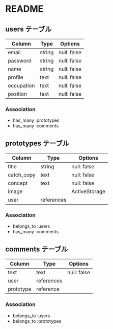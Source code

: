 # README

## users テーブル

| Column     | Type   | Options     |
| ---------- | ------ | ----------- |
| email      | string | null: false |
| password   | string | null: false |
| name       | string | null: false |
| profile    | text   | null: false |
| occupation | text   | null: false |
| position   | text   | null: false |

### Association

- has_many :prototypes
- has_many :comments

## prototypes テーブル

| Column     | Type       | Options       |
| ---------- | ---------- | ------------- |
| title      | string     | null: false   |
| catch_copy | text       | null: false   |
| concept    | text       | null: false   |
| image      |            | ActiveStorage |
| user       | references |               |

### Association

- belongs_to :users
- has_many :comments


## comments テーブル

| Column     | Type        | Options       |
| ---------- | ----------- | ------------- |
| text       | text        | null: false   |
| user       | references  |               |
| prototype  | reference   |               |

### Association

- belongs_to :users
- belongs_to :prototypes